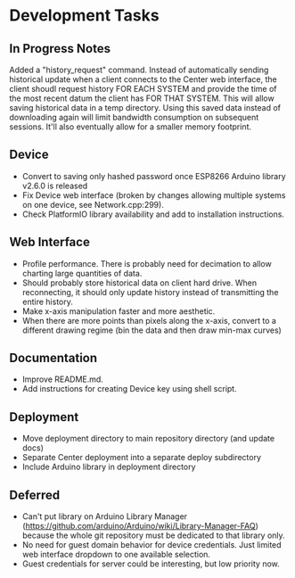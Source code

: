 # **Development Tasks**

## In Progress Notes
Added a "history_request" command. Instead of automatically sending historical update when a client connects to the Center web interface, the client shoudl request history FOR EACH SYSTEM and provide the time of the most recent datum the client has FOR THAT SYSTEM. This will allow saving historical data in a temp directory. Using this saved data instead of downloading again will limit bandwidth consumption on subsequent sessions. It'll also eventually allow for a smaller memory footprint.

## Device
* Convert to saving only hashed password once ESP8266 Arduino library v2.6.0 is released
* Fix Device web interface (broken by changes allowing multiple systems on one device, see Network.cpp:299).
* Check PlatformIO library availability and add to installation instructions.

## Web Interface
* Profile performance. There is probably need for decimation to allow charting large quantities of data.
* Should probably store historical data on client hard drive. When reconnecting, it should only update history instead of transmitting the entire history.
* Make x-axis manipulation faster and more aesthetic.
* When there are more points than pixels along the x-axis, convert to a different drawing regime (bin the data and then draw min-max curves)

## Documentation
* Improve README.md.
* Add instructions for creating Device key using shell script.

## Deployment
* Move deployment directory to main repository directory (and update docs)
* Separate Center deployment into a separate deploy subdirectory
* Include Arduino library in deployment directory

## Deferred
* Can't put library on Arduino Library Manager (https://github.com/arduino/Arduino/wiki/Library-Manager-FAQ) because the whole git repository must be dedicated to that library only.
* No need for guest domain behavior for device credentials. Just limited web interface dropdown to one available selection.
* Guest credentials for server could be interesting, but low priority now.